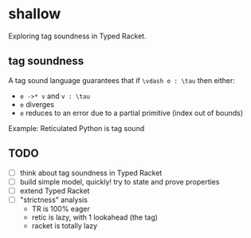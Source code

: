 shallow
===

Exploring tag soundness in Typed Racket.

tag soundness
---

A tag sound language guarantees that if `\vdash e : \tau` then either:
- `e ->* v` and `v : \tau`
- `e` diverges
- `e` reduces to an error due to a partial primitive (index out of bounds)

Example: Reticulated Python is tag sound


TODO
---

- [ ] think about tag soundness in Typed Racket
- [ ] build simple model, quickly! try to state and prove properties
- [ ] extend Typed Racket
- [ ] "strictness" analysis
  - TR is 100% eager
  - retic is lazy, with 1 lookahead (the tag)
  - racket is totally lazy
